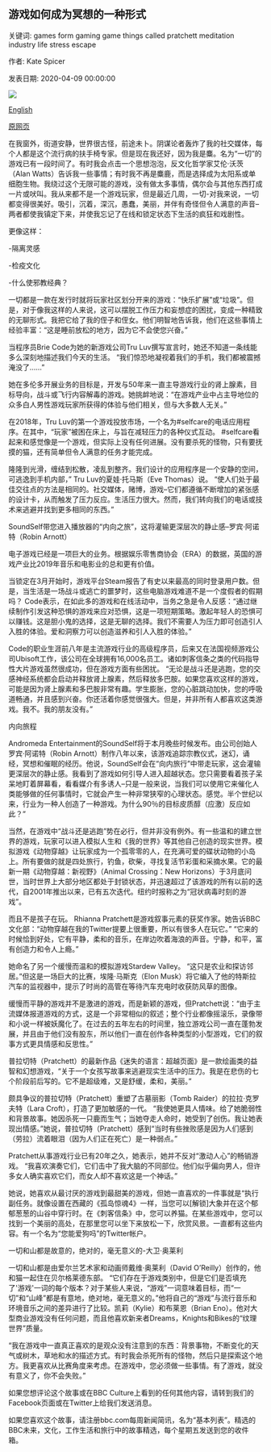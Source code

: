 ## 游戏如何成为冥想的一种形式

关键词: games form gaming game things called pratchett meditation industry life stress escape

作者: Kate Spicer

发表日期: 2020-04-09 00:00:00

![](https://ichef.bbci.co.uk/wwfeatures/live/624_351/images/live/p0/89/3c/p0893crn.jpg)

[English](How%20gaming%20became%20a%20form%20of%20meditation.md)

[原网页](https://www.bbc.com/culture/story/20200409-how-gaming-became-a-form-of-meditation)

在我窗外，街道安静，世界很古怪，前途未卜。阴谋论者轰炸了我的社交媒体，每个人都是这个流行病的扶手椅专家。但是现在我还好，因为我是麋。名为“一切”的游戏已有一段时间了。有时我会点击一个思想泡泡，反文化哲学家艾伦·沃茨（Alan Watts）告诉我一些事情；有时我不再是麋鹿，而是选择成为太阳系或单细胞生物。我绕过这个无限可能的游戏，没有做太多事情，偶尔会与其他东西打成一片或吠叫。我从来都不是一个游戏玩家，但是最近几周，一切-对我来说，一切都变得很美好。吸引，沉着，深沉，愚蠢，美丽，并伴有奇怪但令人满意的声音–两者都使我镇定下来，并使我忘记了在线和锁定状态下生活的疯狂和戏剧性。

更像这样：

-隔离灵感

-检疫文化

-什么使邪教经典？

一切都是一款在发行时就将玩家社区划分开来的游戏：“快乐扩展”或“垃圾”。但是，对于像我这样的人来说，这可以摆脱工作压力和妄想症的困扰，变成一种精致的无聊形式。我把它给了我的侄子和侄女。他们明智地告诉我，他们在这些事情上经验丰富：“这是睡前放松的地方，因为它不会使您兴奋。”

当程序员Brie Code为她的新游戏公司Tru Luv撰写宣言时，她还不知道一条线能多么深刻地描述我们今天的生活。 “我们惊恐地凝视着我们的手机，我们都被震撼淹没了……”

她在多伦多开展业务的目标是，开发与50年来一直主导游戏行业的肾上腺素，目标导向，战斗或飞行内容解毒的游戏。她挑衅地说：“在游戏产业中占主导地位的众多白人男性游戏玩家所获得的体验与他们相关，但与大多数人无关。”

在2018年，Tru Luv的第一个游戏投放市场，一个名为\#selfcare的电话应用程序。在其中，“玩家”被困在床上，与旨在减轻压力的各种仪式互动。 \#selfcare看起来和感觉像是一个游戏，但实际上没有任何进展。没有要杀死的怪物，只有要抚摸的猫，还有简单但令人满意的任务才能完成。

隆隆到光滑，缠结到松散，凌乱到整齐。我们设计的应用程序是一个安静的空间，可逃逸到手机内部，” Tru Luv的夏娃·托马斯（Eve Thomas）说。 “使人们处于最佳交往点的方法是相同的。社交媒体，赌博，游戏–它们都遵循不断增加的紧张感的设计卡，从而触发了压力反应。生活压力很大。然而，我们转向我们的电话或技术来逃避并找到更多相同的东西。”

SoundSelf带您进入播放器的“内向之旅”，这将灌输更深层次的静止感–罗宾·阿诺特（Robin Arnott）

电子游戏已经是一项巨大的业务。根据娱乐零售商协会（ERA）的数据，英国的游戏产业比2019年音乐和电影业的总和更有价值。

当锁定在3月开始时，游戏平台Steam报告了有史以来最高的同时登录用户数。但是，当生活是一场战斗或逃亡的噩梦时，这些电脑游戏难道不是一个度假者的假期吗？ Code表示，在如此多的游戏和在线活动中，当务之急是令人反感：“通过继续制作引发这种恐惧的游戏来应对恐惧，这是一项短期策略。激起年轻人的恐惧可以赚钱。这是胆小鬼的选择，这是无聊的选择。我们不需要人为压力即可创造引人入胜的体验。爱和洞察力可以创造滋养和引人入胜的体验。”

Code的职业生涯前八年是主流游戏行业的高级程序员，后来又在法国视频游戏公司Ubisoft工作，该公司在全球拥有16,000名员工。诸如刺客信条之类的代码指导性大片游戏虽然很成功，但在游戏方面有些困扰。 “无论是战斗还是逃跑，您的交感神经系统都会启动并释放肾上腺素，然后释放多巴胺。如果您喜欢这样的游戏，可能是因为肾上腺素和多巴胺非常有趣。学生膨胀，您的心脏跳动加快，您的呼吸道畅通，并且感到兴奋。你还活着你感觉很强大。但是，并非所有人都喜欢这类游戏。我不。我的朋友没有。”

内向旅程

Andromeda Entertainment的SoundSelf将于本月晚些时候发布。由公司创始人罗宾·阿诺特（Robin Arnott）制作八年以来，该游戏追踪宗教仪式，迷幻，诵经，冥想和催眠的经历。他说，SoundSelf会在“向内旅行”中带走玩家，这会灌输更深层次的静止感。我看到了游戏如何引导人进入超越状态。您只需要看着孩子呆呆地盯着屏幕看，看看媒介有多诱人–只是一般来说，当我们可以使用它来催化人类能够做的任何事情时，它就会产生一种非常狭窄的心理状态。感觉。半个世纪以来，行业为一种人创造了一种游戏。为什么90％的目标皮质醇（应激）反应如此？”

当然，在游戏中“战斗还是逃跑”势在必行，但并非没有例外。有一些温和的建立世界的游戏，玩家可以进入模拟人生和《我的世界》等其他自己创造的现实世界。模拟游戏《动物穿越》让玩家成为一个孤零零的人，在充满可爱的碟状动物的小岛上。所有要做的就是四处旅行，钓鱼，砍柴，寻找复活节彩蛋和采摘水果。它的最新一期《动物穿越：新视野》（Animal Crossing：New Horizo​​ns）于3月底问世，当时世界上大部分地区都处于封锁状态，并迅速超过了该游戏的所有以前的迭代，自2001年推出以来，已有五次迭代。纽约时报称之为“冠状病毒时刻的游戏”。

而且不是孩子在玩。 Rhianna Pratchett是游戏叙事元素的获奖作家。她告诉BBC文化部：“动物穿越在我的Twitter提要上很重要，所以有很多人在玩它。” “它来的时候恰到好处，它有平静，柔和的音乐，在岸边吹着海浪的声音。宁静，和平，富有创造力和令人上瘾。”

她命名了另一个缓慢而温和的模拟游戏Stardew Valley。 “这只是农业和探访邻居。”但这是一场巨大的比赛，埃隆·马斯克（Elon Musk）将它编入了他的特斯拉汽车的监视器中，提示了时尚的高管在等待汽车充电时收获防风草的图像。

缓慢而平静的游戏并不是激进的游戏，而是新颖的游戏，但Pratchett说：“由于主流媒体报道游戏的方式，这是一个非常相似的叙述；整个行业都像摇滚乐，录像带和小说一样被妖魔化了。在过去的五年左右的时间里，独立游戏公司一直在蓬勃发展，并且由于他们没有股东，所以他们一直在创作各种类型的小型游戏，它们的叙事方式更具情感和反思性。”

普拉切特（Pratchett）的最新作品《迷失的语言：超越页面》是一款绘画类的益智和幻想游戏，“关于一个女孩写故事来逃避现实生活中的压力。我是在悲伤的七个阶段前后写的。它不是超级难，又是舒缓，柔和，美丽。”

颇具争议的普拉切特（Pratchett）重塑了古墓丽影（Tomb Raider）的拉拉·克罗夫特（Lara Croft），打造了更加敏感的一代。 “我使她更具人情味。给了她脆弱性和背景故事。她因杀死一只鹿而生气；当她夺走人命时，她受到了创伤。我让她表现出情感。”她说，普拉切特（Pratchett）感到“当时有些挫败感是因为人们感到（劳拉）流着眼泪（因为人们正在死亡）是一种弱点。”

Pratchett从事游戏行业已有20年之久，她表示，她并不反对“激动人心”的畅销游戏。 “我喜欢演奏它们，它们击中了我大脑的不同部位。他们似乎偏向男人，但许多女人确实喜欢它们，而女人却不喜欢这是一个神话。”

她说，她喜欢从最讨厌的游戏到最甜美的游戏，但她一直喜欢的一件事就是“执行副任务。就像设置在西藏的《孤岛惊魂4》一样，当您可以[解锁]大象并在这个郁郁葱葱的山谷中穿行时。在《刺客信条》中，您可以养猫。在某些游戏中，您可以找到一个美丽的高处，在那里您可以坐下来放松一下，欣赏风景。一直都有这些内容。有一个名为“您能爱狗吗”的Twitter帐户。

一切和山都是故意的，绝对的，毫无意义的-大卫·奥莱利

一切和山都是由爱尔兰艺术家和动画师戴维·奥莱利（David O’Reilly）创作的，他和猫一起住在贝尔格莱德东部。 “它们存在于游戏类别中，但是它们是否填充了'游戏'一词的每个版本？对于某些人来说，“游戏”一词意味着目标，而“一切”和“山峰”都是有意地，绝对地，毫无意义的。”他将自己的“游戏”与流行音乐和环境音乐之间的差异进行了比较。凯莉（Kylie）和布莱恩（Brian Eno）。他对大型商业游戏没有任何问题，而且他喜欢新来者Dreams，Knights和Bikes的“纹理世界”质量。

“我在游戏中一直真正喜欢的是观众没有注意到的东西：背景事物，不断变化的天气或树木，草地和水的描述方式。有时我会杀死所有的怪物，然后只是探索这个地方。我更喜欢从比赛角度来考虑。在游戏中，您必须做一些事情。有了游戏，就没有意义了，你不会失败。”

如果您想评论这个故事或在BBC Culture上看到的任何其他内容，请转到我们的Facebook页面或在Twitter上给我们发送消息。

如果您喜欢这个故事，请注册bbc.com每周新闻简讯，名为“基本列表”。精选的BBC未来，文化，工作生活和旅行中的故事精选，每个星期五发送到您的收件箱。
